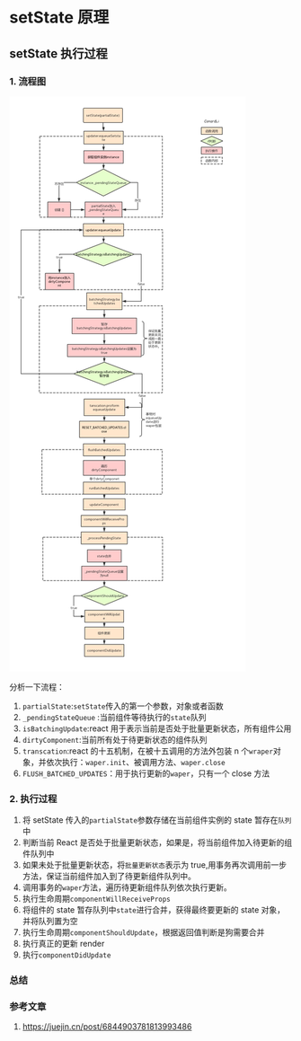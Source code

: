 # setState 原理

## setState 执行过程

### 1. 流程图

![setState](setState.png)

分析一下流程：

1. `partialState`:`setState`传入的第一个参数，对象或者函数
2. `_pendingStateQueue` :当前组件等待执行的`state`队列
3. `isBatchingUpdate`:react 用于表示当前是否处于批量更新状态，所有组件公用
4. `dirtyComponent`:当前所有处于待更新状态的组件队列
5. `transcation`:react 的十五机制，在被十五调用的方法外包装 n 个`wraper`对象，并依次执行：`waper.init`、被调用方法、`waper.close`
6. `FLUSH_BATCHED_UPDATES`：用于执行更新的`waper`，只有一个 close 方法

### 2. 执行过程

1. 将 setState 传入的`partialState`参数存储在当前组件实例的 state 暂存在`队列`中
2. 判断当前 React 是否处于批量更新状态，如果是，将当前组件加入待更新的组件队列中
3. 如果未处于批量更新状态，将`批量更新状态`表示为 true,用事务再次调用前一步方法，保证当前组件加入到了待更新组件队列中。
4. 调用事务的`waper`方法，遍历待更新组件队列依次执行更新。
5. 执行生命周期`componentWillReceiveProps`
6. 将组件的 state 暂存队列中`state`进行合并，获得最终要更新的 state 对象，并将队列置为空
7. 执行生命周期`componentShouldUpdate`，根据返回值判断是狗需要合并
8. 执行真正的更新 render
9. 执行`componentDidUpdate`

### 总结

### 参考文章

1. https://juejin.cn/post/6844903781813993486
